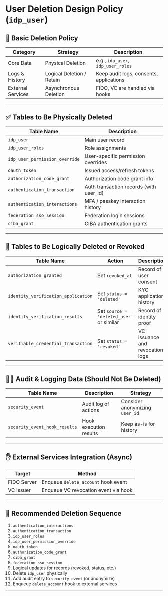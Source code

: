 # User Deletion Design Policy (`idp_user`)

## 🧹 Basic Deletion Policy

| Category     | Strategy         | Description |
|--------------|------------------|-------------|
| Core Data    | Physical Deletion | e.g., `idp_user`, `idp_user_roles` |
| Logs & History | Logical Deletion / Retain | Keep audit logs, consents, applications |
| External Services | Asynchronous Deletion | FIDO, VC are handled via hooks |

---

## ✅ Tables to Be Physically Deleted

| Table Name | Description |
|------------|-------------|
| `idp_user` | Main user record |
| `idp_user_roles` | Role assignments |
| `idp_user_permission_override` | User-specific permission overrides |
| `oauth_token` | Issued access/refresh tokens |
| `authorization_code_grant` | Authorization code grant info |
| `authentication_transaction` | Auth transaction records (with user_id) |
| `authentication_interactions` | MFA / passkey interaction history |
| `federation_sso_session` | Federation login sessions |
| `ciba_grant` | CIBA authentication grants |

---

## 🔄 Tables to Be Logically Deleted or Revoked

| Table Name | Action | Description |
|------------|--------|-------------|
| `authorization_granted` | Set `revoked_at` | Record of user consent |
| `identity_verification_application` | Set `status = 'deleted'` | KYC application history |
| `identity_verification_results` | Set `source = 'deleted_user'` or similar | Record of identity proof |
| `verifiable_credential_transaction` | Set `status = 'revoked'` | VC issuance and revocation logs |

---

## 🕵️‍♀️ Audit & Logging Data (Should Not Be Deleted)

| Table Name | Description | Strategy |
|------------|-------------|----------|
| `security_event` | Audit log of actions | Consider anonymizing `user_id` |
| `security_event_hook_results` | Hook execution results | Keep as-is for history |

---

## ✋ External Services Integration (Async)

| Target       | Method |
|--------------|--------|
| FIDO Server  | Enqueue `delete_account` hook event |
| VC Issuer    | Enqueue VC revocation event via hook |

---

## 🚦 Recommended Deletion Sequence

1. `authentication_interactions`
2. `authentication_transaction`
3. `idp_user_roles`
4. `idp_user_permission_override`
5. `oauth_token`
6. `authorization_code_grant`
7. `ciba_grant`
8. `federation_sso_session`
9. Logical updates for records (revoked, status, etc.)
10. Delete `idp_user` physically
11. Add audit entry to `security_event` (or anonymize)
12. Enqueue `delete_account` hook to external services

---
